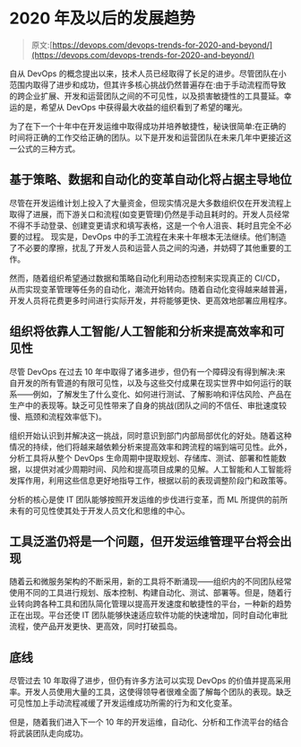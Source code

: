 # 2020 年及以后的发展趋势

> 原文:[https://devops.com/devops-trends-for-2020-and-beyond/](https://devops.com/devops-trends-for-2020-and-beyond/)

自从 DevOps 的概念提出以来，技术人员已经取得了长足的进步。尽管团队在小范围内取得了进步和成功，但其许多核心挑战仍然普遍存在:由于手动流程而导致的跨企业扩展、开发和运营团队之间的不可见性，以及损害敏捷性的工具蔓延。幸运的是，希望从 DevOps 中获得最大收益的组织看到了希望的曙光。

为了在下一个十年中在开发运维中取得成功并培养敏捷性，秘诀很简单:在正确的时间将正确的工作交给正确的团队。以下是开发和运营团队在未来几年中更接近这一公式的三种方式。

## **基于策略、数据和自动化的变革自动化将占据主导地位**

尽管在开发运维计划上投入了大量资金，但现实情况是大多数组织仅在开发流程上取得了进展，而下游关口和流程(如变更管理)仍然是手动且耗时的。开发人员经常不得不手动登录、创建变更请求和填写表格，这是一个令人沮丧、耗时且完全不必要的过程。 现实是，DevOps 中的手工流程在未来十年根本无法继续。他们制造了不必要的摩擦，扰乱了开发人员和运营人员之间的沟通，并妨碍了其他重要的工作。

然而，随着组织希望通过数据和策略自动化利用动态控制来实现真正的 CI/CD，从而实现变革管理等任务的自动化，潮流开始转向。随着自动化变得越来越普遍，开发人员将花费更多时间进行实际开发，并将能够更快、更高效地部署应用程序。

## **组织将依靠人工智能/人工智能和分析来提高效率和可见性**

尽管 DevOps 在过去 10 年中取得了诸多进步，但仍有一个障碍没有得到解决:来自开发的所有管道的有限可见性，以及与这些交付成果在现实世界中如何运行的联系——例如，了解发生了什么变化、如何进行测试、了解影响和评估风险、产品在生产中的表现等。缺乏可见性带来了自身的挑战(团队之间的不信任、审批速度较慢、瓶颈和流程效率低下)。

组织开始认识到并解决这一挑战，同时意识到部门内部局部优化的好处。随着这种情况的持续，他们将越来越依赖分析来提高效率和跨流程的端到端可见性。此外，分析工具将从整个 DevOps 生命周期中提取规划、存储库、测试、部署和性能数据，以提供对减少周期时间、风险和提高项目成果的见解。人工智能和人工智能将发挥作用，利用这些信息更好地指导工作，根据以前的表现调整阶段门和政策等。

分析的核心是使 IT 团队能够按照开发运维的步伐进行变革，而 ML 所提供的前所未有的可见性使其处于开发人员文化和思维的中心。

## **工具泛滥仍将是一个问题，但开发运维管理平台将会出现**

随着云和微服务架构的不断采用，新的工具将不断涌现——组织内的不同团队经常使用不同的工具进行规划、版本控制、构建自动化、测试、部署等。但是，随着行业转向跨各种工具和团队简化管理以提高开发速度和敏捷性的平台，一种新的趋势正在出现。平台还使 IT 团队能够快速适应软件功能的快速增加，同时自动化审批流程，使产品开发更快、更高效，同时打破孤岛。

## **底线**

尽管过去 10 年取得了进步，但仍有许多方法可以实现 DevOps 的价值并提高采用率。开发人员使用大量的工具，这使得领导者很难全面了解每个团队的表现。缺乏可见性加上手动流程减缓了开发运维成功所需的行为和文化变革。

但是，随着我们进入下一个 10 年的开发运维，自动化、分析和工作流平台的结合将武装团队走向成功。
